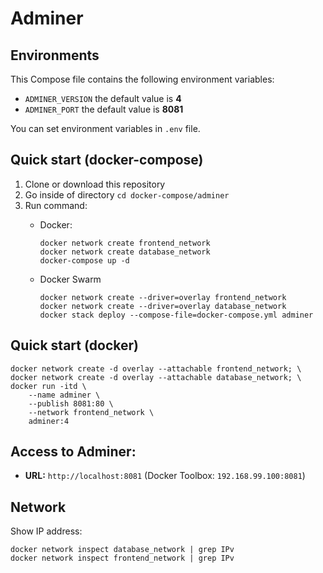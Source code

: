 # Adminer

## Environments
This Compose file contains the following environment variables:

- `ADMINER_VERSION` the default value is **4**
- `ADMINER_PORT` the default value is **8081**

You can set environment variables in `.env` file.

## Quick start (docker-compose)
1. Clone or download this repository
1. Go inside of directory `cd docker-compose/adminer`
1. Run command:
    - Docker:

          docker network create frontend_network
          docker network create database_network
          docker-compose up -d

    - Docker Swarm

          docker network create --driver=overlay frontend_network
          docker network create --driver=overlay database_network
          docker stack deploy --compose-file=docker-compose.yml adminer

## Quick start (docker)

    docker network create -d overlay --attachable frontend_network; \
    docker network create -d overlay --attachable database_network; \
    docker run -itd \
        --name adminer \
        --publish 8081:80 \
        --network frontend_network \
        adminer:4

## Access to Adminer: 
- **URL:** `http://localhost:8081` (Docker Toolbox: `192.168.99.100:8081`)

## Network
Show IP address:

    docker network inspect database_network | grep IPv
    docker network inspect frontend_network | grep IPv